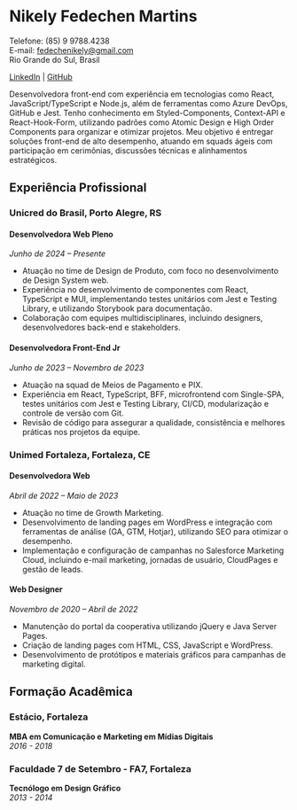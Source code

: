 # Nikely Fedechen Martins
Telefone: (85) 9 9788.4238  
E-mail: fedechenikely@gmail.com  
Rio Grande do Sul, Brasil

[LinkedIn](https://www.linkedin.com/in/nikelyfedechen/) | [GitHub](https://github.com/nikelyfedechen)

Desenvolvedora front-end com experiência em tecnologias como React, JavaScript/TypeScript e Node.js, além de ferramentas como Azure DevOps, GitHub e Jest. Tenho conhecimento em Styled-Components, Context-API e React-Hook-Form, utilizando padrões como Atomic Design e High Order Components para organizar e otimizar projetos. Meu objetivo é entregar soluções front-end de alto desempenho, atuando em squads ágeis com participação em cerimônias, discussões técnicas e alinhamentos estratégicos.

## Experiência Profissional

### **Unicred do Brasil, Porto Alegre, RS**  
#### Desenvolvedora Web Pleno  
*Junho de 2024 – Presente*
- Atuação no time de Design de Produto, com foco no desenvolvimento de Design System web.
- Experiência no desenvolvimento de componentes com React, TypeScript e MUI, implementando testes unitários com Jest e Testing Library, e utilizando Storybook para documentação.
- Colaboração com equipes multidisciplinares, incluindo designers, desenvolvedores back-end e stakeholders.

#### Desenvolvedora Front-End Jr  
*Junho de 2023 – Novembro de 2023*
- Atuação na squad de Meios de Pagamento e PIX.
- Experiência em React, TypeScript, BFF, microfrontend com Single-SPA, testes unitários com Jest e Testing Library, CI/CD, modularização e controle de versão com Git.
- Revisão de código para assegurar a qualidade, consistência e melhores práticas nos projetos da equipe.

### **Unimed Fortaleza, Fortaleza, CE**
#### Desenvolvedora Web  
*Abril de 2022 – Maio de 2023*
- Atuação no time de Growth Marketing.
- Desenvolvimento de landing pages em WordPress e integração com ferramentas de análise (GA, GTM, Hotjar), utilizando SEO para otimizar o desempenho.
- Implementação e configuração de campanhas no Salesforce Marketing Cloud, incluindo e-mail marketing, jornadas de usuário, CloudPages e gestão de leads.

#### Web Designer  
*Novembro de 2020 – Abril de 2022*
- Manutenção do portal da cooperativa utilizando jQuery e Java Server Pages.
- Criação de landing pages com HTML, CSS, JavaScript e WordPress.
- Desenvolvimento de protótipos e materiais gráficos para campanhas de marketing digital.

## Formação Acadêmica

### **Estácio, Fortaleza**  
**MBA em Comunicação e Marketing em Mídias Digitais**  
*2016 - 2018*

### **Faculdade 7 de Setembro - FA7, Fortaleza**  
**Tecnólogo em Design Gráfico**  
*2013 - 2014* 